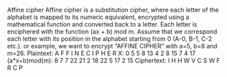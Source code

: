 Affine cipher
Affine cipher is a substitution cipher, where each letter of the alphabet is mapped to its
numeric equivalent, encrypted using a mathematical function and converted back to a
letter. Each letter is enciphered with the function (ax + b) mod m. Assume that we
correspond each letter with its position in the alphabet starting from 0 (A-0, B-1, C-2
etc.).
or example, we want to encrypt “AFFINE CIPHER” with a=5, b=8 and m=26.
Plaintext:      A   F   F   I   N   E   C   I   P   H   E   R
X:              0   5   5   8   13  4   2   8   15  7   4   17
(a*x+b)mod(m):  8   7   7   22  21  2   18  22  5   17  2   15
Ciphertext:     I   H   H   W   V   C   S   W   F   R   C   P       